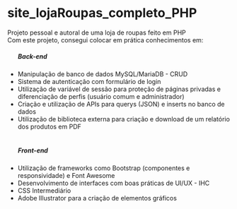 # site_lojaRoupas_completo_PHP
Projeto pessoal e autoral de uma loja de roupas feito em PHP
</br>
Com este projeto, consegui colocar em prática conhecimentos em:
<ul>
  <h5>Back-end</h5>
  <li>Manipulação de banco de dados MySQL/MariaDB - CRUD</li>
  <li>Sistema de autenticação com formulário de login</li>
  <li>Utilização de variável de sessão para proteção de páginas privadas e diferenciação de perfis (usuário comum e administrador)</li>
  <li>Criação e utilização de APIs para querys (JSON) e inserts no banco de dados</li>
  <li>Utilização de biblioteca externa para criação e download de um relatório dos produtos em PDF</li>
  </br>
  <h5>Front-end</h5>
  <li>Utilização de frameworks como Bootstrap (componentes e responsividade) e Font Awesome</li>
  <li>Desenvolvimento de interfaces com boas práticas de UI/UX - IHC</li>
  <li>CSS Intermediário</li>
  <li>Adobe Illustrator para a criação de elementos gráficos</li>
</ul>
